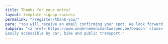 ```yaml
---
title: Thanks for your entry!
layout: template-signup-success
permalink: "/register/thank-you/"
para: "You will receive an email confirming your spot. We look forward to seeing you at our info session on April 3rd!"
subpara: "<a href='https://www.ondernemeninantwerpen.be/beacon' class='c-link'>The beacon</a> is localized in Tolhuis, Sint-Pietersvliet 7, 2000 Antwerpen.
Easily accessible by car, bike and public transport."
---
```


